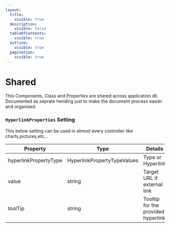 ```yaml
---
layout:
  title:
    visible: true
  description:
    visible: false
  tableOfContents:
    visible: true
  outline:
    visible: true
  pagination:
    visible: true
---
```


# Shared

This Components, Class and Properties are shared across application dll. Documented as seprate hending just to make the document process easier and organised.

### `HyperlinkProperties` Setting

This below setting can be used in almost every controller like charts,pictures,etc...

<table><thead><tr><th width="217">Property</th><th width="251">Type</th><th>Details</th></tr></thead><tbody><tr><td>hyperlinkPropertyType</td><td>HyperlinkPropertyTypeValues</td><td>Type or Hyperlink</td></tr><tr><td>value</td><td>string</td><td>Target URL if external link</td></tr><tr><td>toolTip</td><td>string</td><td>Tooltip for the provided hyperlink</td></tr></tbody></table>
